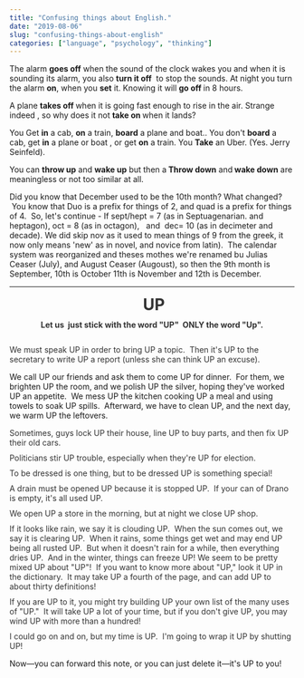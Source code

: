 ```yaml
---
title: "Confusing things about English."
date: "2019-08-06"
slug: "confusing-things-about-english"
categories: ["language", "psychology", "thinking"]
---
```


The alarm <strong>goes off</strong> when the sound of the clock wakes you and when it is sounding its alarm, you also <strong>turn it off</strong>  to stop the sounds. At night you turn the alarm <strong>on</strong>, when you <strong>set</strong> it. Knowing it will <strong>go off </strong>in 8 hours.

A plane <strong>takes off </strong>when it is going fast enough to rise in the air. Strange indeed , so why does it not <strong>take on </strong>when it lands?

You Get <strong>in</strong> a cab, <strong>on</strong> a train, <strong>board</strong> a plane and boat.. You don't <strong>board</strong> a cab, get <strong>in</strong> a plane or boat , or get <strong>on</strong> a train. You <strong>Take</strong> an Uber. (Yes. Jerry Seinfeld).

You can <strong>throw up</strong> and <strong>wake up</strong> but then a<strong> Throw down</strong> and<strong> wake down</strong> are meaningless or not too similar at all.

Did you know that December used to be the 10th month? What changed?  You know that Duo is a prefix for things of 2, and quad is a prefix for things of 4.  So, let's continue - If sept/hept = 7 (as in Septuagenarian. and heptagon), oct = 8 (as in octagon),   and  dec= 10 (as in decimeter and decade). We did skip nov as it used to mean things of 9 from the greek, it now only means 'new' as in novel, and novice from latin).  The calendar system was reorganized and theses mothes we're renamed bu Julias Ceaser (July), and August Ceaser (Augoust), so then the 9th month is September, 10th is October 11th is November and 12th is December.

<hr />

<h1 style="box-sizing: border-box; margin: 0px 0px 10px; caret-color: #333333; color: #333333; text-align: center;"> UP</h1>
<h4 style="box-sizing: border-box; margin: 0px 0px 10px; caret-color: #333333; color: #333333; text-align: center;">Let us  just stick with the word "UP"  ONLY the word "Up".</h4>
&nbsp;
<p style="box-sizing: border-box; margin: 0px 0px 10px; caret-color: #333333; color: #333333;">We must speak UP in order to bring UP a topic.  Then it's UP to the secretary to write UP a report (unless she can think UP an excuse).

We call UP our friends and ask them to come UP for dinner.  For them, we brighten UP the room, and we polish UP the silver, hoping they've worked UP an appetite.  We mess UP the kitchen cooking UP a meal and using towels to soak UP spills.  Afterward, we have to clean UP, and the next day, we warm UP the leftovers.</p>
<p style="box-sizing: border-box; margin: 0px 0px 10px; caret-color: #333333; color: #333333;">Sometimes, guys lock UP their house, line UP to buy parts, and then fix UP their old cars.</p>
<p style="box-sizing: border-box; margin: 0px 0px 10px; caret-color: #333333; color: #333333;">Politicians stir UP trouble, especially when they're UP for election.</p>
<p style="box-sizing: border-box; margin: 0px 0px 10px; caret-color: #333333; color: #333333;">To be dressed is one thing, but to be dressed UP is something special!</p>
<p style="box-sizing: border-box; margin: 0px 0px 10px; caret-color: #333333; color: #333333;">A drain must be opened UP because it is stopped UP.  If your can of Drano is empty, it's all used UP.</p>
<p style="box-sizing: border-box; margin: 0px 0px 10px; caret-color: #333333; color: #333333;">We open UP a store in the morning, but at night we close UP shop.</p>
<p style="box-sizing: border-box; margin: 0px 0px 10px; caret-color: #333333; color: #333333;">If it looks like rain, we say it is clouding UP.  When the sun comes out, we say it is clearing UP.  When it rains, some things get wet and may end UP being all rusted UP.  But when it doesn't rain for a while, then everything dries UP.  And in the winter, things can freeze UP!
We seem to be pretty mixed UP about "UP"!  If you want to know more about "UP," look it UP in the dictionary.  It may take UP a fourth of the page, and can add UP to about thirty definitions!</p>
<p style="box-sizing: border-box; margin: 0px 0px 10px; caret-color: #333333; color: #333333;">If you are UP to it, you might try building UP your own list of the many uses of "UP."  It will take UP a lot of your time, but if you don't give UP, you may wind UP with more than a hundred!</p>
<p style="box-sizing: border-box; margin: 0px 0px 10px; caret-color: #333333; color: #333333;">I could go on and on, but my time is UP.  I'm going to wrap it UP by shutting UP!

Now—you can forward this note, or you can just delete it—it's UP to you!</p>
&nbsp;
